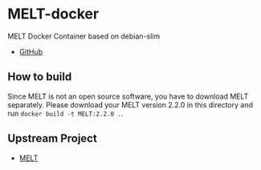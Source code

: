 # MELT-docker

MELT Docker Container based on debian-slim

* [GitHub](https://github.com/informationsea/MELT-docker)

## How to build

Since MELT is not an open source software, you have to download MELT separately.
Please download your MELT version 2.2.0 in this directory and run `docker build -t MELT:2.2.0 .`.

## Upstream Project

* [MELT](https://melt.igs.umaryland.edu/)
